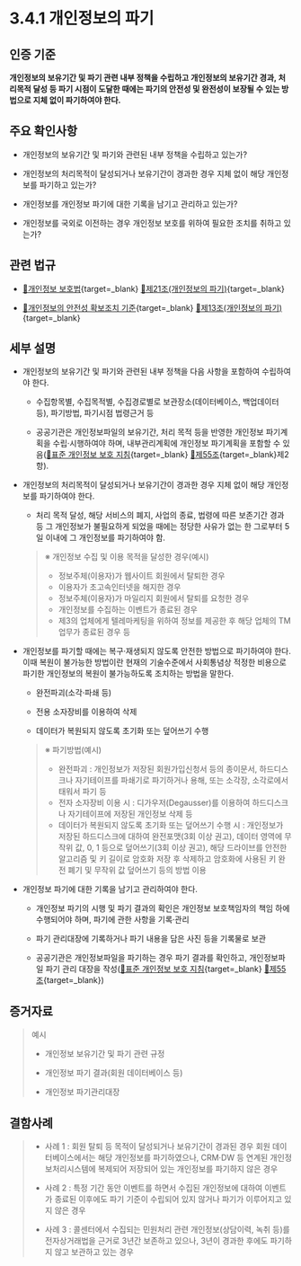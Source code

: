 # 3.4.1 개인정보의 파기

## 인증 기준

**개인정보의 보유기간 및 파기 관련 내부 정책을 수립하고 개인정보의 보유기간 경과, 처리목적 달성 등 파기 시점이 도달한 때에는 파기의 안전성 및 완전성이 보장될 수 있는 방법으로 지체 없이 파기하여야 한다.**

## 주요 확인사항

- 개인정보의 보유기간 및 파기와 관련된 내부 정책을 수립하고 있는가?

- 개인정보의 처리목적이 달성되거나 보유기간이 경과한 경우 지체 없이 해당 개인정보를 파기하고 있는가?

- 개인정보를 개인정보 파기에 대한 기록을 남기고 관리하고 있는가?

- 개인정보를 국외로 이전하는 경우 개인정보 보호를 위하여 필요한 조치를 취하고 있는가?

## 관련 법규

- [🔗개인정보 보호법][개인정보 보호법 제21조]{target=_blank} [🔗제21조(개인정보의 파기)][개인정보 보호법 제21조 부분]{target=_blank}

- [🔗개인정보의 안전성 확보조치 기준][개인정보의 안전성 확보조치 기준 제13조]{target=_blank} [🔗제13조(개인정보의 파기)][개인정보의 안전성 확보조치 기준 제13조]{target=_blank}

## 세부 설명

- 개인정보의 보유기간 및 파기와 관련된 내부 정책을 다음 사항을 포함하여 수립하여야 한다.

    - 수집항목별, 수집목적별, 수집경로별로 보관장소(데이터베이스, 백업데이터 등), 파기방법, 파기시점 법령근거 등

    - 공공기관은 개인정보파일의 보유기간, 처리 목적 등을 반영한 개인정보 파기계획을 수립·시행하여야 하며, 내부관리계획에 개인정보 파기계획을 포함할 수 있음([🔗표준 개인정보 보호 지침][표준 개인정보 보호지침 제55조]{target=_blank} [🔗제55조][표준 개인정보 보호지침 제55조]{target=_blank}제2항).

- 개인정보의 처리목적이 달성되거나 보유기간이 경과한 경우 지체 없이 해당 개인정보를 파기하여야 한다.

    - 처리 목적 달성, 해당 서비스의 폐지, 사업의 종료, 법령에 따른 보존기간 경과 등 그 개인정보가 불필요하게 되었을 때에는 정당한 사유가 없는 한 그로부터 5일 이내에 그 개인정보를 파기하여야 함.
    >
    > ※ 개인정보 수집 및 이용 목적을 달성한 경우(예시)
    >
    > - 정보주체(이용자)가 웹사이트 회원에서 탈퇴한 경우
    > - 이용자가 초고속인터넷을 해지한 경우
    > - 정보주체(이용자)가 마일리지 회원에서 탈퇴를 요청한 경우
    > - 개인정보를 수집하는 이벤트가 종료된 경우
    > - 제3의 업체에게 텔레마케팅을 위하여 정보를 제공한 후 해당 업체의 TM업무가 종료된 경우 등

- 개인정보를 파기할 때에는 복구·재생되지 않도록 안전한 방법으로 파기하여야 한다. 이때 복원이 불가능한 방법이란 현재의 기술수준에서 사회통념상 적정한 비용으로 파기한 개인정보의 복원이 불가능하도록 조치하는 방법을 말한다.

    - 완전파괴(소각·파쇄 등)

    - 전용 소자장비를 이용하여 삭제

    - 데이터가 복원되지 않도록 초기화 또는 덮어쓰기 수행
    >
    > ※ 파기방법(예시)
    >
    > - 완전파괴 : 개인정보가 저장된 회원가입신청서 등의 종이문서, 하드디스크나 자기테이프를 파쇄기로 파기하거나 용해, 또는 소각장, 소각로에서 태워서 파기 등
    > - 전자 소자장비 이용 시 : 디가우저(Degausser)를 이용하여 하드디스크나 자기테이프에 저장된 개인정보 삭제 등
    > - 데이터가 복원되지 않도록 초기화 또는 덮어쓰기 수행 시 : 개인정보가 저장된 하드디스크에 대하여 완전포맷(3회 이상 권고), 데이터 영역에 무작위 값, 0, 1 등으로 덮어쓰기(3회 이상 권고), 해당 드라이브를 안전한 알고리즘 및 키 길이로 암호화 저장 후 삭제하고 암호화에 사용된 키 완전 폐기 및 무작위 값 덮어쓰기 등의 방법 이용

- 개인정보 파기에 대한 기록을 남기고 관리하여야 한다.

    - 개인정보 파기의 시행 및 파기 결과의 확인은 개인정보 보호책임자의 책임 하에 수행되어야 하며, 파기에 관한 사항을 기록·관리

    - 파기 관리대장에 기록하거나 파기 내용을 담은 사진 등을 기록물로 보관

    - 공공기관은 개인정보파일을 파기하는 경우 파기 결과를 확인하고, 개인정보파일 파기 관리 대장을 작성([🔗표준 개인정보 보호 지침][표준 개인정보 보호지침 제55조]{target=_blank} [🔗제55조][표준 개인정보 보호지침 제55조]{target=_blank})

## 증거자료

> 예시
>
> - 개인정보 보유기간 및 파기 관련 규정
>
> - 개인정보 파기 결과(회원 데이터베이스 등)
>
> - 개인정보 파기관리대장

## 결함사례

> - 사례 1 : 회원 탈퇴 등 목적이 달성되거나 보유기간이 경과된 경우 회원 데이터베이스에서는 해당 개인정보를 파기하였으나, CRM·DW 등 연계된 개인정보처리시스템에 복제되어 저장되어 있는 개인정보를 파기하지 않은 경우
>
> - 사례 2 : 특정 기간 동안 이벤트를 하면서 수집된 개인정보에 대하여 이벤트가 종료된 이후에도 파기 기준이 수립되어 있지 않거나 파기가 이루어지고 있지 않은 경우
>
> - 사례 3 : 콜센터에서 수집되는 민원처리 관련 개인정보(상담이력, 녹취 등)를 전자상거래법을 근거로 3년간 보존하고 있으나, 3년이 경과한 후에도 파기하지 않고 보관하고 있는 경우

[개인정보 보호법 제21조]: https://www.law.go.kr/법령/개인정보보호법/(20240315,19234,20230314)/제21조 "개인정보 보호법 제21조"
[개인정보 보호법 제21조 부분]: https://www.law.go.kr/법령/개인정보보호법/제29조 "개인정보 보호법 제21조 부분"

[개인정보의 안전성 확보조치 기준 제13조]: https://www.law.go.kr/행정규칙/(개인정보보호위원회)개인정보의안전성확보조치기준/(2021-2,20210915)/제13조 "개인정보의 안전성 확보조치 기준 제13조"

[표준 개인정보 보호지침 제55조]: https://www.law.go.kr/행정규칙/표준개인정보보호지침/(2011-45,20110930)/제55조 "표준 개인정보 보호지침 제55조"
